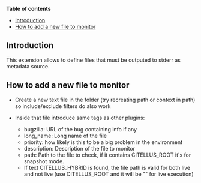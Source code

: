 **Table of contents**

<!-- TOC depthFrom:1 insertAnchor:false orderedList:false -->

- [Introduction](#introduction)
- [How to add a new file to monitor](#how-to-add-a-new-file-to-monitor)

<!-- /TOC -->

## Introduction

This extension allows to define files that must be outputed to stderr as metadata source.

## How to add a new file to monitor

- Create a new text file in the folder (try recreating path or context in path) so include/exclude filters do also work

- Inside that file introduce same tags as other plugins:
  - bugzilla: URL of the bug containing info if any
  - long_name: Long name of the file
  - priority: how likely is this to be a big problem in the environment
  - description: Description of the file to monitor
  - path: Path to the file to check, if it contains CITELLUS_ROOT it's for snapshot mode.
  - If text CITELLUS_HYBRID is found, the file path is valid for both live and not live (use CITELLUS_ROOT and it will be "" for live execution)
